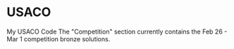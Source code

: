 # USACO
My USACO Code
The "Competition" section currently contains the Feb 26 - Mar 1 competition bronze solutions. 
